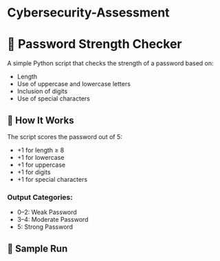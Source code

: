 # Cybersecurity-Assessment
# 🔐 Password Strength Checker

A simple Python script that checks the strength of a password based on:
- Length
- Use of uppercase and lowercase letters
- Inclusion of digits
- Use of special characters

## 🚀 How It Works

The script scores the password out of 5:
- +1 for length ≥ 8
- +1 for lowercase
- +1 for uppercase
- +1 for digits
- +1 for special characters

### Output Categories:
- 0–2: Weak Password
- 3–4: Moderate Password
- 5: Strong Password

## 🧪 Sample Run

